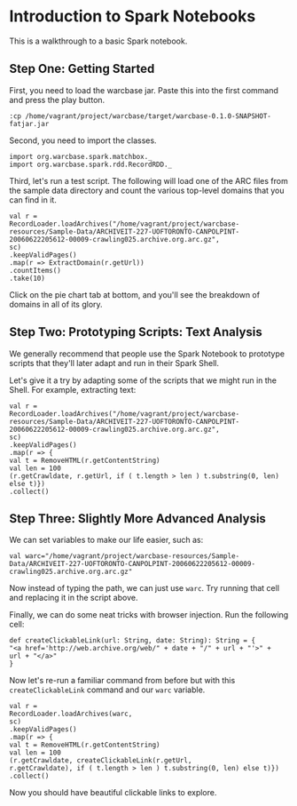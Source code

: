 # Introduction to Spark Notebooks

This is a walkthrough to a basic Spark notebook.

## Step One: Getting Started 
First, you need to load the warcbase jar. Paste this into the first command and press the play button.

```
:cp /home/vagrant/project/warcbase/target/warcbase-0.1.0-SNAPSHOT-fatjar.jar
```

Second, you need to import the classes.

```
import org.warcbase.spark.matchbox._ 
import org.warcbase.spark.rdd.RecordRDD._ 
```

Third, let's run a test script. The following will load one of the ARC files from the sample data directory and count the various top-level domains that you can find in it.

```
val r = 
RecordLoader.loadArchives("/home/vagrant/project/warcbase-resources/Sample-Data/ARCHIVEIT-227-UOFTORONTO-CANPOLPINT-20060622205612-00009-crawling025.archive.org.arc.gz", 
sc) 
.keepValidPages() 
.map(r => ExtractDomain(r.getUrl)) 
.countItems() 
.take(10) 
```

Click on the pie chart tab at bottom, and you'll see the breakdown of domains in all of its glory.

## Step Two: Prototyping Scripts: Text Analysis

We generally recommend that people use the Spark Notebook to prototype scripts that they'll later adapt and run in their Spark Shell. 

Let's give it a try by adapting some of the scripts that we might run in the Shell. For example, extracting text:

```
val r = 
RecordLoader.loadArchives("/home/vagrant/project/warcbase-resources/Sample-Data/ARCHIVEIT-227-UOFTORONTO-CANPOLPINT-20060622205612-00009-crawling025.archive.org.arc.gz", 
sc) 
.keepValidPages() 
.map(r => { 
val t = RemoveHTML(r.getContentString) 
val len = 100 
(r.getCrawldate, r.getUrl, if ( t.length > len ) t.substring(0, len) else t)}) 
.collect() 
```

## Step Three: Slightly More Advanced Analysis

We can set variables to make our life easier, such as:

```
val warc="/home/vagrant/project/warcbase-resources/Sample-Data/ARCHIVEIT-227-UOFTORONTO-CANPOLPINT-20060622205612-00009-crawling025.archive.org.arc.gz"
```

Now instead of typing the path, we can just use `warc`. Try running that cell and replacing it in the script above.

Finally, we can do some neat tricks with browser injection. Run the following cell:

```
def createClickableLink(url: String, date: String): String = { 
"<a href='http://web.archive.org/web/" + date + "/" + url + "'>" + 
url + "</a>" 
} 
```

Now let's re-run a familiar command from before but with this `createClickableLink` command and our `warc` variable.

```
val r = 
RecordLoader.loadArchives(warc, 
sc) 
.keepValidPages() 
.map(r => { 
val t = RemoveHTML(r.getContentString) 
val len = 100 
(r.getCrawldate, createClickableLink(r.getUrl, 
r.getCrawldate), if ( t.length > len ) t.substring(0, len) else t)}) 
.collect()
```

Now you should have beautiful clickable links to explore.